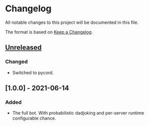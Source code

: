 # Changelog
All notable changes to this project will be documented in this file.

The format is based on [Keep a Changelog](https://keepachangelog.com/en/1.0.0/).


## [Unreleased]
### Changed
- Switched to pycord.


## [1.0.0] - 2021-06-14
### Added
- The full bot. With probabilistic dadjoking and per-server runtime configurable chance.


[Unreleased]: https://github.com/0x5c/dadbot2k/compare/v1.0.0...HEAD
[v1.0.0]: https://github.com/0x5c/dadbot2k/releases/tag/v1.0.0
